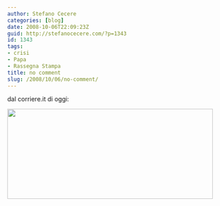 ```yaml
---
author: Stefano Cecere
categories: [blog]
date: 2008-10-06T22:09:23Z
guid: http://stefanocecere.com/?p=1343
id: 1343
tags:
- crisi
- Papa
- Rassegna Stampa
title: no comment
slug: /2008/10/06/no-comment/
---
```


dal corriere.it di oggi:

[<img class="aligncenter size-full wp-image-1344" title="solo-la-voce-di-dio-e-solida" src="http://stefanocecere.com/wp-content/uploads/sites/3/2008/10/solo-la-voce-di-dio-e-solida.png" alt="" width="469" height="205" srcset="http://stefanocecere.com/wp-content/uploads/sites/3/2008/10/solo-la-voce-di-dio-e-solida.png 469w, http://stefanocecere.com/wp-content/uploads/sites/3/2008/10/solo-la-voce-di-dio-e-solida-300x131.png 300w" sizes="(max-width: 469px) 100vw, 469px" />](http://stefanocecere.com/wp-content/uploads/sites/3/2008/10/solo-la-voce-di-dio-e-solida.png)